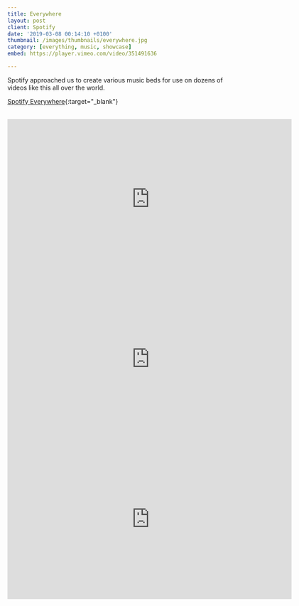 ```yaml
---
title: Everywhere
layout: post
client: Spotify
date: '2019-03-08 00:14:10 +0100'
thumbnail: /images/thumbnails/everywhere.jpg
category: [everything, music, showcase]
embed: https://player.vimeo.com/video/351491636

---
```


Spotify approached us to create various music beds for use on dozens of videos like this all over the world.

[Spotify Everywhere](https://spotify-everywhere.com/){:target="_blank"}

<br>
<iframe src="https://player.vimeo.com/video/351491631?byline=0&portrait=0" width="640" height="360" frameborder="0" webkitallowfullscreen mozallowfullscreen allowfullscreen></iframe>

<iframe src="https://player.vimeo.com/video/351491619?byline=0&portrait=0" width="640" height="360" frameborder="0" webkitallowfullscreen mozallowfullscreen allowfullscreen></iframe>

<iframe src="https://player.vimeo.com/video/351491610?byline=0&portrait=0" width="640" height="360" frameborder="0" webkitallowfullscreen mozallowfullscreen allowfullscreen></iframe>

